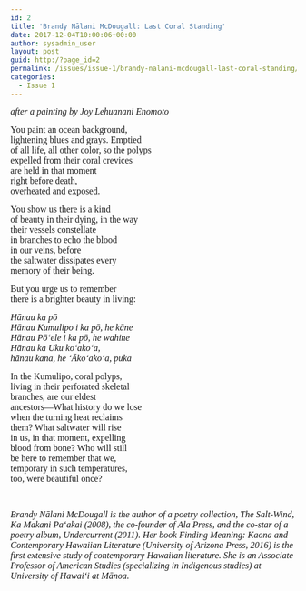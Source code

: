 ```yaml
---
id: 2
title: 'Brandy Nālani McDougall: Last Coral Standing'
date: 2017-12-04T10:00:06+00:00
author: sysadmin_user
layout: post
guid: http:/?page_id=2
permalink: /issues/issue-1/brandy-nalani-mcdougall-last-coral-standing/
categories:
  - Issue 1
---
```

<span style="font-size: 12pt; font-family: georgia, palatino, serif;"><i>after a painting by Joy Lehuanani Enomoto</i></span>

<span style="font-size: 12pt; font-family: georgia, palatino, serif;">You paint an ocean background,</span>  
 <span style="font-size: 12pt; font-family: georgia, palatino, serif;">lightening blues and grays. Emptied</span>  
 <span style="font-size: 12pt; font-family: georgia, palatino, serif;">of all life, all other color, so the polyps</span>  
 <span style="font-size: 12pt; font-family: georgia, palatino, serif;">expelled from their coral crevices</span>  
 <span style="font-size: 12pt; font-family: georgia, palatino, serif;">are held in that moment</span>  
 <span style="font-size: 12pt; font-family: georgia, palatino, serif;">right before death,</span>  
 <span style="font-size: 12pt; font-family: georgia, palatino, serif;">overheated and exposed.</span>

<span style="font-size: 12pt; font-family: georgia, palatino, serif;">You show us there is a kind</span>  
 <span style="font-size: 12pt; font-family: georgia, palatino, serif;">of beauty in their dying, in the way</span>  
 <span style="font-size: 12pt; font-family: georgia, palatino, serif;">their vessels constellate</span>  
 <span style="font-size: 12pt; font-family: georgia, palatino, serif;">in branches to echo the blood</span>  
 <span style="font-size: 12pt; font-family: georgia, palatino, serif;">in our veins, before</span>  
 <span style="font-size: 12pt; font-family: georgia, palatino, serif;">the saltwater dissipates every</span>  
 <span style="font-size: 12pt; font-family: georgia, palatino, serif;">memory of their being.</span>

<span style="font-size: 12pt; font-family: georgia, palatino, serif;">But you urge us to remember</span>  
 <span style="font-size: 12pt; font-family: georgia, palatino, serif;">there is a brighter beauty in living:</span>

<span style="font-size: 12pt; font-family: georgia, palatino, serif;"><i>Hānau ka pō</i></span>  
 <span style="font-size: 12pt; font-family: georgia, palatino, serif;"><i>Hānau Kumulipo i ka pō, he kāne</i></span>  
 <span style="font-size: 12pt; font-family: georgia, palatino, serif;"><i>Hānau Pōʻele i ka pō, he wahine</i></span>  
 <span style="font-size: 12pt; font-family: georgia, palatino, serif;"><i>Hānau ka Uku koʻakoʻa, </i></span>  
 <span style="font-size: 12pt; font-family: georgia, palatino, serif;"><i>hānau kana, he ʻĀkoʻakoʻa, puka</i></span>

<span style="font-size: 12pt; font-family: georgia, palatino, serif;">In the Kumulipo, coral polyps,</span>  
 <span style="font-size: 12pt; font-family: georgia, palatino, serif;">living in their perforated skeletal</span>  
 <span style="font-size: 12pt; font-family: georgia, palatino, serif;">branches, are our eldest</span>  
 <span style="font-size: 12pt; font-family: georgia, palatino, serif;">ancestors—What history do we lose</span>  
 <span style="font-size: 12pt; font-family: georgia, palatino, serif;">when the turning heat reclaims</span>  
 <span style="font-size: 12pt; font-family: georgia, palatino, serif;">them? What saltwater will rise</span>  
 <span style="font-size: 12pt; font-family: georgia, palatino, serif;">in us, in that moment, expelling</span>  
 <span style="font-size: 12pt; font-family: georgia, palatino, serif;">blood from bone? Who will still</span>  
 <span style="font-size: 12pt; font-family: georgia, palatino, serif;">be here to remember that we,</span>  
 <span style="font-size: 12pt; font-family: georgia, palatino, serif;">temporary in such temperatures,</span>  
 <span style="font-size: 12pt; font-family: georgia, palatino, serif;">too, were beautiful once?</span>

&nbsp;

<span style="font-size: 12pt; font-family: georgia, palatino, serif;"><em>Brandy Nālani McDougall is the author of a poetry collection, The Salt-Wind, Ka Makani Paʻakai (2008), the co-founder of Ala Press, and the co-star of a poetry album, Undercurrent (2011). Her book Finding Meaning: Kaona and Contemporary Hawaiian Literature (University of Arizona Press, 2016) is the first extensive study of contemporary Hawaiian literature. She is an Associate Professor of American Studies (specializing in Indigenous studies) at University of Hawaiʻi at Mānoa.</em></span>